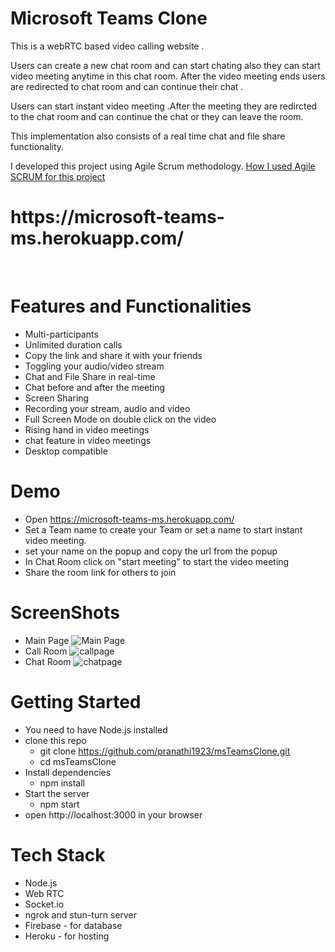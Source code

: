 # Microsoft Teams Clone

This is a webRTC based video calling website .

Users can create a new chat room and can start chating also they can start video meeting anytime in this 
chat room. After the video meeting ends users are redirected to chat room and can continue their chat .

Users can start instant video meeting .After the meeting they are redircted to the 
chat room and can continue the chat or they can leave the room.

This implementation also consists of a real time chat and file share functionality. 

I developed this project using Agile Scrum methodology.
[How I used Agile SCRUM for this project](https://drive.google.com/file/d/1y6kYc30RZGeTyee3CRGjpfd3CFLDA_OC/view?usp=sharing)

<h1>https://microsoft-teams-ms.herokuapp.com/</h1> <br />

# Features and Functionalities
* Multi-participants 
* Unlimited duration calls 
* Copy the link and share it with your friends 
* Toggling your audio/video stream 
* Chat and File Share in real-time 
* Chat before and after the meeting 
* Screen Sharing 
* Recording your stream, audio and video 
* Full Screen Mode on double click on the video  
* Rising hand in video meetings
* chat feature in video meetings
* Desktop compatible


# Demo
* Open https://microsoft-teams-ms.herokuapp.com/
* Set a Team name to create your Team or set a name to start instant video meeting.
* set your name on the popup and copy the url from the popup
* In Chat Room click on "start meeting" to start the video meeting 
* Share the room link for others to join 

# ScreenShots
* Main Page
![Main Page](https://user-images.githubusercontent.com/64028439/125437447-4b91e0e3-bc03-4f5a-8bfd-8dd75552dbc0.png)
* Call Room
![callpage](https://user-images.githubusercontent.com/64028439/125442317-44fb5b56-e86a-4c07-ad54-8aedc650bc6f.png)
* Chat Room
![chatpage](https://user-images.githubusercontent.com/64028439/125438007-7e05694b-7547-491f-9e55-e8860a4b0fde.png)


# Getting Started
* You need to have Node.js installed
* clone this repo
  * git clone https://github.com/pranathi1923/msTeamsClone.git
  * cd msTeamsClone
* Install dependencies
  * npm install
* Start the server
  * npm start
* open http://localhost:3000 in your browser

# Tech Stack
* Node.js 
* Web RTC 
* Socket.io 
* ngrok and stun-turn server
* Firebase - for database 
* Heroku - for hosting
